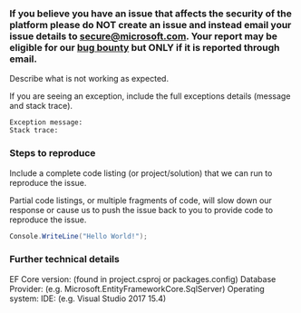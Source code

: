 ### If you believe you have an issue that affects the security of the platform please do NOT create an issue and instead email your issue details to secure@microsoft.com. Your report may be eligible for our [bug bounty](https://technet.microsoft.com/en-us/mt764065.aspx) but ONLY if it is reported through email.

Describe what is not working as expected.

If you are seeing an exception, include the full exceptions details (message and stack trace).

```
Exception message:
Stack trace:
```

### Steps to reproduce
Include a complete code listing (or project/solution) that we can run to reproduce the issue.

Partial code listings, or multiple fragments of code, will slow down our response or cause us to push the issue back to you to provide code to reproduce the issue.

```c#
Console.WriteLine("Hello World!");
```

### Further technical details
EF Core version: (found in project.csproj or packages.config)
Database Provider: (e.g. Microsoft.EntityFrameworkCore.SqlServer)
Operating system: 
IDE: (e.g. Visual Studio 2017 15.4)
